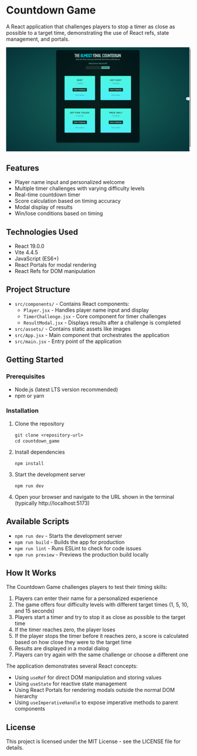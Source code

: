 # Countdown Game

A React application that challenges players to stop a timer as close as possible to a target time, demonstrating the use of React refs, state management, and portals.

![Countdown Game Screenshot](./countdown_game.png)

## Features

- Player name input and personalized welcome
- Multiple timer challenges with varying difficulty levels
- Real-time countdown timer
- Score calculation based on timing accuracy
- Modal display of results
- Win/lose conditions based on timing

## Technologies Used

- React 19.0.0
- Vite 4.4.5
- JavaScript (ES6+)
- React Portals for modal rendering
- React Refs for DOM manipulation

## Project Structure

- `src/components/` - Contains React components:
  - `Player.jsx` - Handles player name input and display
  - `TimerChallenge.jsx` - Core component for timer challenges
  - `ResultModal.jsx` - Displays results after a challenge is completed
- `src/assets/` - Contains static assets like images
- `src/App.jsx` - Main component that orchestrates the application
- `src/main.jsx` - Entry point of the application

## Getting Started

### Prerequisites

- Node.js (latest LTS version recommended)
- npm or yarn

### Installation

1. Clone the repository
   ```
   git clone <repository-url>
   cd countdown_game
   ```

2. Install dependencies
   ```
   npm install
   ```

3. Start the development server
   ```
   npm run dev
   ```

4. Open your browser and navigate to the URL shown in the terminal (typically http://localhost:5173)

## Available Scripts

- `npm run dev` - Starts the development server
- `npm run build` - Builds the app for production
- `npm run lint` - Runs ESLint to check for code issues
- `npm run preview` - Previews the production build locally

## How It Works

The Countdown Game challenges players to test their timing skills:

1. Players can enter their name for a personalized experience
2. The game offers four difficulty levels with different target times (1, 5, 10, and 15 seconds)
3. Players start a timer and try to stop it as close as possible to the target time
4. If the timer reaches zero, the player loses
5. If the player stops the timer before it reaches zero, a score is calculated based on how close they were to the target time
6. Results are displayed in a modal dialog
7. Players can try again with the same challenge or choose a different one

The application demonstrates several React concepts:
- Using `useRef` for direct DOM manipulation and storing values
- Using `useState` for reactive state management
- Using React Portals for rendering modals outside the normal DOM hierarchy
- Using `useImperativeHandle` to expose imperative methods to parent components

## License

This project is licensed under the MIT License - see the LICENSE file for details.